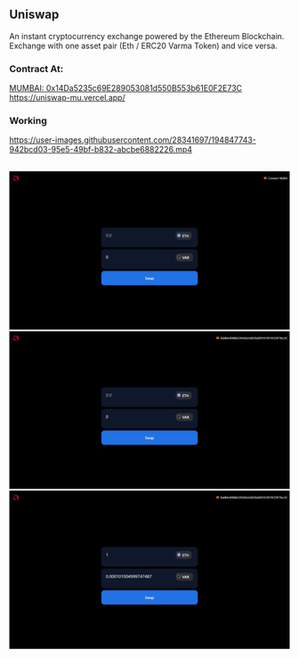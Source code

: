 ## Uniswap
An instant cryptocurrency exchange powered by the Ethereum Blockchain. Exchange with one asset pair (Eth / ERC20 Varma Token) and vice versa.


### Contract At:

<a href="https://mumbai.polygonscan.com/address/0x14Da5235c69E289053081d550B553b61E0F2E73C">MUMBAI: 0x14Da5235c69E289053081d550B553b61E0F2E73C</a>
<br/>
<a href="https://uniswap-mu.vercel.app/" target="_blank">https://uniswap-mu.vercel.app/</a>
### Working



https://user-images.githubusercontent.com/28341697/194847743-942bcd03-95e5-49bf-b832-abcbe6882226.mp4


<br/>
<img src="./assets/1.png" />
<br/>
<img src="./assets/2.png"/>
<br/>
<img src="./assets/3.png"/>


  
